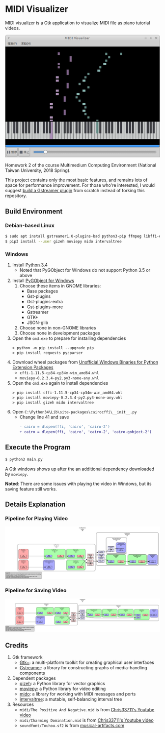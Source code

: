 # MIDI Visualizer
MIDI visualizer is a Gtk application to visualize MIDI file as piano tutorial videos.

![Here's preview of MIDI visualizer](doc/images/preview.png)

Homework 2 of the course Multimedium Computing Environment (National Taiwan University, 2018 Spring).

This project contains only the most basic features, and remains lots of space for performance improvement. For those who're interested, I would suggest [build a Gstreamer plugin](https://gstreamer.freedesktop.org/documentation/plugin-development/) from scratch instead of forking this repository.

## Build Environment

### Debian-based Linux

```bash
$ sudo apt install gstreamer1.0-plugins-bad python3-pip ffmpeg libffi-dev
$ pip3 install --user gizeh moviepy mido intervaltree
```

### Windows

1. Install [Python 3.4](https://www.python.org/downloads/release/python-340/)
    - Noted that PyGObject for Windows do not support Python 3.5 or above
2. Install [PyGObject for Windows](https://sourceforge.net/projects/pygobjectwin32/)
    1. Choose these items in GNOME libraries:
        - Base packages
        - Gst-plugins
        - Gst-plugins-extra
        - Gst-plugins-more
        - Gstreamer
        - GTK+
        - JSON-glib
    2. Choose none in non-GNOME libraries
    3. Choose none in development packages
3. Open the `cmd.exe` to prepare for installing dependencies
    ```batch
    > python -m pip install --upgrade pip
    > pip install requests pycparser
    ```
4. Download wheel packages from [Unofficial Windows Binaries for Python Extension Packages](https://www.lfd.uci.edu/~gohlke/pythonlibs)
    - `cffi‑1.11.5‑cp34‑cp34m‑win_amd64.whl`
    - `moviepy‑0.2.3.4‑py2.py3‑none‑any.whl`
5. Open the `cmd.exe` again to install dependencies
    ```batch
    > pip install cffi‑1.11.5‑cp34‑cp34m‑win_amd64.whl
    > pip install moviepy‑0.2.3.4‑py2.py3‑none‑any.whl
    > pip install gizeh mido intervaltree
    ```
6. Open `C:\Python34\Lib\site-packages\cairocffi\__init__.py`
    - Change line 41 and save
        ```diff
        - cairo = dlopen(ffi, 'cairo', 'cairo-2')
        + cairo = dlopen(ffi, 'cairo', 'cairo-2', 'cairo-gobject-2')
        ```

## Execute the Program

```bash
$ python3 main.py
```
A Gtk windows shows up after the an additional dependency downloaded by `moviepy`.

**Noted**: There are some issues with playing the video in Windows, but its saving feature still works.

## Details Explanation

### Pipeline for Playing Video
![pipeline diagram when playing](doc/images/play_pipeline.png)

### Pipeline for Saving Video
![pipeline diagram when saving](doc/images/save_pipeline.png)

## Credits
1. Gtk framework
    - [Gtk+](https://www.gtk.org/): a multi-platform toolkit for creating graphical user interfaces
    - [Gstreamer](https://gstreamer.freedesktop.org/): a library for constructing graphs of media-handling components
2. Dependent packages
    - [gizeh](https://github.com/Zulko/gizeh): a Python library for vector graphics
    - [moviepy](https://github.com/Zulko/moviepy): a Python library for video editing
    - [mido](https://github.com/olemb/mido/): a library for working with MIDI messages and ports
    - [intervaltree](https://github.com/chaimleib/intervaltree): a mutable, self-balancing interval tree
3. Resources
    - `midi/The Positive And Negative.mid` is from [Chris33711's Youtube video](https://www.youtube.com/watch?v=n2HGEiUBTQY)
    - `midi/Charming Domination.mid` is from [Chris33711's Youtube video](https://www.youtube.com/watch?v=psOjoZmGLnA)
    - `soundfont/Touhou.sf2` is from [musical-artifacts.com](https://musical-artifacts.com/artifacts/433)
